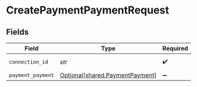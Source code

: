 # CreatePaymentPaymentRequest


## Fields

| Field                                                                    | Type                                                                     | Required                                                                 | Description                                                              |
| ------------------------------------------------------------------------ | ------------------------------------------------------------------------ | ------------------------------------------------------------------------ | ------------------------------------------------------------------------ |
| `connection_id`                                                          | *str*                                                                    | :heavy_check_mark:                                                       | ID of the connection                                                     |
| `payment_payment`                                                        | [Optional[shared.PaymentPayment]](../../models/shared/paymentpayment.md) | :heavy_minus_sign:                                                       | N/A                                                                      |